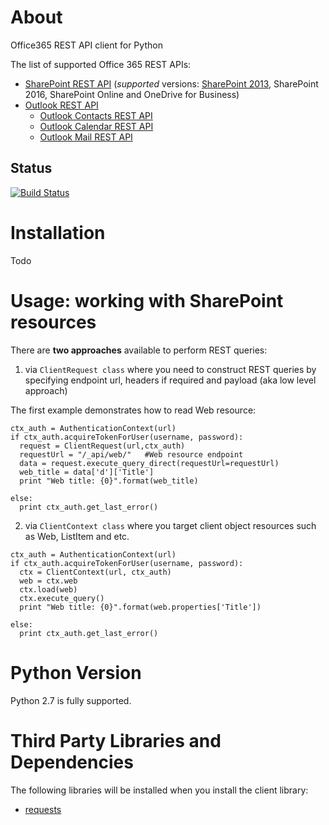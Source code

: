 # About
Office365 REST API client for Python

The list of supported Office 365 REST APIs:

-   [SharePoint REST API](https://msdn.microsoft.com/en-us/library/office/jj860569.aspx) (_supported_ versions: [SharePoint 2013](https://msdn.microsoft.com/library/office/jj860569(v=office.15).aspx), SharePoint 2016, SharePoint Online and OneDrive for Business)
-   [Outlook REST API](https://msdn.microsoft.com/en-us/office/office365/api/use-outlook-rest-api#DefineOutlookRESTAPI) 
    -   [Outlook Contacts REST API](https://msdn.microsoft.com/en-us/office/office365/api/contacts-rest-operations)
    -   [Outlook Calendar REST API](https://msdn.microsoft.com/en-us/office/office365/api/calendar-rest-operations)
    -   [Outlook Mail REST API](https://msdn.microsoft.com/en-us/office/office365/api/mail-rest-operations)


## Status

[![Build Status](https://travis-ci.org/vgrem/Office365-REST-Python-Client.svg?branch=master)](https://travis-ci.org/vgrem/Office365-REST-Python-Client)

# Installation

Todo


# Usage: working with SharePoint resources 

There are **two approaches** available to perform REST queries:

1) via `ClientRequest class` where you need to construct REST queries by specifying endpoint url, headers if required and payload (aka low level approach)

The first example demonstrates how to read Web resource:

```
ctx_auth = AuthenticationContext(url)
if ctx_auth.acquireTokenForUser(username, password):
  request = ClientRequest(url,ctx_auth)
  requestUrl = "/_api/web/"   #Web resource endpoint
  data = request.execute_query_direct(requestUrl=requestUrl)
  web_title = data['d']['Title']
  print "Web title: {0}".format(web_title)

else:
  print ctx_auth.get_last_error()
```

2) via `ClientContext class` where you target client object resources such as Web, ListItem and etc.
 

```
ctx_auth = AuthenticationContext(url)
if ctx_auth.acquireTokenForUser(username, password):
  ctx = ClientContext(url, ctx_auth)   
  web = ctx.web
  ctx.load(web)
  ctx.execute_query()
  print "Web title: {0}".format(web.properties['Title'])

else:
  print ctx_auth.get_last_error()
```


# Python Version
Python 2.7 is fully supported.


# Third Party Libraries and Dependencies
The following libraries will be installed when you install the client library:
* [requests](https://github.com/kennethreitz/requests)




